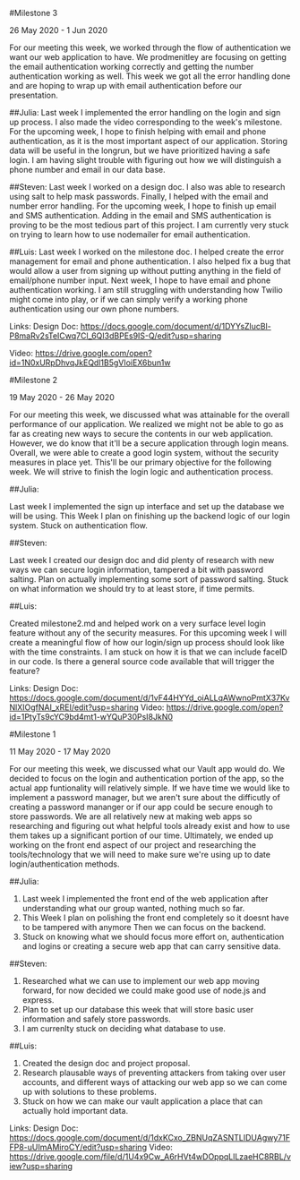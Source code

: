 #Milestone 3

26 May 2020 - 1 Jun 2020

For our meeting this week, we worked through the flow of authentication we want our web application to have. We prodmenitley are focusing on getting the email authentication working correctly and getting the number authentication working as well. This week we got all the error handling done and are hoping to wrap up with email authentication before our presentation.

##Julia:
Last week I implemented the error handling on the login and sign up process. I also made the video corresponding to the week's milestone. For the upcoming week, I hope to finish helping with email and phone authentication, as it is the most important aspect of our application. Storing data will be useful in the longrun, but we have prioritized having a safe login. I am having slight trouble with figuring out how we will distinguish a phone number and email in our data base.

##Steven:
Last week I worked on a design doc. I also was able to research using salt to help mask passwords. Finally, I helped with the email and number error handling. For the upcoming week, I hope to finish up email and SMS authentication. Adding in the email and SMS authentication is proving to be the most tedious part of this project. I am currently very stuck on trying to learn how to use nodemailer for email authentication. 

##Luis:
Last week I worked on the milestone doc. I helped create the error management for email and phone authentication. I also helped fix a bug that would allow a user from signing up without putting anything in the field of email/phone number input. Next week, I hope to have email and phone authentication working. I am still struggling with understanding how Twilio might come into play, or if we can simply verify a working phone authentication using our own phone numbers.

Links:
Design Doc: https://docs.google.com/document/d/1DYYsZlucBl-P8maRv2sTeICwq7Cl_6QI3dBPEs9IS-Q/edit?usp=sharing

Video: https://drive.google.com/open?id=1N0xURpDhvqJkEQdl1B5gVIoiEX6bun1w

#Milestone 2


19 May 2020 - 26 May 2020

For our meeting this week, we discussed what was attainable for the overall performance of our application. We realized we might not be able to go as far as creating new ways to secure the contents in our web application. However, we do know that it'll be a secure application through login means. Overall, we were able to create a good login system, without the security measures in place yet. This'll be our primary objective for the following week. We will strive to finish the login logic and authentication process.

##Julia:

Last week I implemented the sign up interface and set up the database we will be using. This Week I plan on finishing up the backend logic of our login system. Stuck on authentication flow. 

##Steven:

Last week I created our design doc and did plenty of research with new ways we can secure login information, tampered a bit with password salting. Plan on actually implementing some sort of password salting. Stuck on what information we should try to at least store, if time permits.

##Luis:

Created milestone2.md and helped work on a very surface level login feature without any of the security measures. For this upcoming week I will create a meaningful flow of how our login/sign up process should look like with the time constraints. I am stuck on how it is that we can include faceID in our code. Is there a general source code available that will trigger the feature?

Links:
Design Doc: https://docs.google.com/document/d/1vF44HYYd_oiALLqAWwnoPmtX37KvNlXIOgfNAI_xREI/edit?usp=sharing
Video: https://drive.google.com/open?id=1PtyTs9cYC9bd4mt1-wYQuP30PsI8JkN0


#Milestone 1

11 May 2020 - 17 May 2020

For our meeting this week, we discussed what our Vault app would do. We decided to focus on the login and authentication portion of the app, so the actual app funtionality will relatively simple. If we have time we would like to implement a password manager, but we aren't sure about the difficutly of creating a password mananger or if our app could be secure enough to store passwords. We are all relatively new at making web apps so researching and figuring out what helpful tools already exist and how to use them takes up a significant portion of our time. Ultimately, we ended up working on the front end aspect of our project and researching the tools/technology that we will need to make sure we're using up to date login/authentication methods.


##Julia: 
  1. Last week I implemented the front end of the web application after understanding what our group wanted, nothing much so far. 
  2. This Week I plan on polishing the front end completely so it doesnt have to be tampered with anymore Then we can focus on the backend.
  3. Stuck on knowing what we should focus more effort on, authentication and logins or creating a secure web app that can carry sensitive data.

##Steven: 
  1. Researched what we can use to implement our web app moving forward, for now decided we could make good use of node.js and express.
  2. Plan to set up our database this week that will store basic user information and safely store passwords. 
  3. I am currenlty stuck on deciding what database to use. 

##Luis: 
  1. Created the design doc and project proposal.
  2. Research plausable ways of preventing attackers from taking over user accounts, and different ways of attacking our web app so we can come up with solutions to these problems.
  3. Stuck on how we can make our vault application a place that can actually hold important data. 

Links:
Design Doc: https://docs.google.com/document/d/1dxKCxo_ZBNUqZASNTLIDUAgwy71FFP8-uUImAMiroCY/edit?usp=sharing
Video: https://drive.google.com/file/d/1U4x9Cw_A6rHVt4wDOppqLlLzaeHC8RBL/view?usp=sharing
